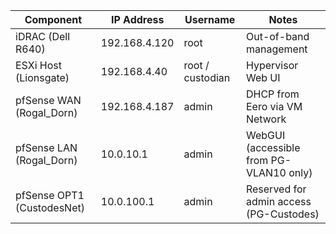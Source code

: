 | Component                   | IP Address     | Username         | Notes                                         |
|----------------------------|----------------|------------------|-----------------------------------------------|
| iDRAC (Dell R640)          | 192.168.4.120  | root             | Out-of-band management                        |
| ESXi Host (Lionsgate)      | 192.168.4.40   | root / custodian | Hypervisor Web UI                             |
| pfSense WAN (Rogal_Dorn)   | 192.168.4.187  | admin            | DHCP from Eero via VM Network                 |
| pfSense LAN (Rogal_Dorn)   | 10.0.10.1      | admin            | WebGUI (accessible from PG-VLAN10 only)       |
| pfSense OPT1 (CustodesNet) | 10.0.100.1     | admin            | Reserved for admin access (PG-Custodes)       |
